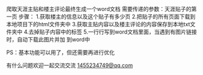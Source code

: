 爬取天涯主贴和楼主评论最终生成一个word文档
需要传递的参数：天涯贴子的第一页
步骤：
1.获取楼主的信息以及这个贴子有多少页
2.把贴子的所有页面下载到本地项目下的html文件夹中
3.获取主贴内容以及楼主评论的内容保存到本地txt文件夹中
4.去掉贴子内容中的标签
5.一行行写到word文档里面，当遇到有图片链接时，自动下载此图片并加
到word中

PS：基本功能可以用了，但还需要再进行优化

有什么问题欢迎一起交流交流 1455234749@qq.com
